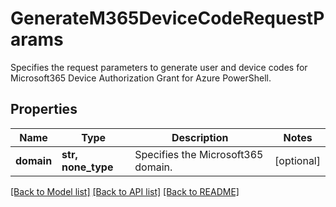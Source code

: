 # GenerateM365DeviceCodeRequestParams

Specifies the request parameters to generate user and device codes for Microsoft365 Device Authorization Grant for Azure PowerShell.

## Properties
Name | Type | Description | Notes
------------ | ------------- | ------------- | -------------
**domain** | **str, none_type** | Specifies the Microsoft365 domain. | [optional] 

[[Back to Model list]](../README.md#documentation-for-models) [[Back to API list]](../README.md#documentation-for-api-endpoints) [[Back to README]](../README.md)


